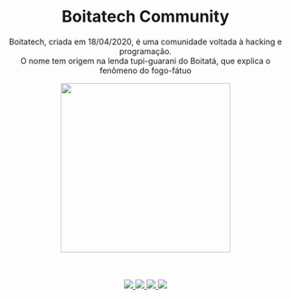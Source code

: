 <h1 align="center"> Boitatech Community </h1>

<p align='center'> Boitatech, criada em 18/04/2020, é uma comunidade voltada à hacking e programação. <br> O nome tem origem na lenda tupi-guarani do Boitatá, que explica o fenômeno do fogo-fátuo </p>

<div align='center'>
    <img src='https://i.imgur.com/L9nmyHE.png' width="300" height="300">
</div>




<br>
<br>

<p align="center">
    <a href="https://www.twitch.tv/boitatech">
        <img src="https://img.shields.io/badge/Twitch-000000?style=for-the-badge&logo=twitch">
    </a>
    <a href="https://www.youtube.com/channel/UC7HAEoQjhtcCFWjgcivluyA">
        <img src="https://img.shields.io/badge/YouTube-000000?style=for-the-badge&logo=youtube">
    </a>
    <a href="https://discord.gg/SCSf3ZCN">
        <img src="https://img.shields.io/badge/Discord-000000?style=for-the-badge&logo=discord">
    </a>
    <a href="https://t.me/joinchat/KTtBv0wfkGHxPQhrbrE1Hw">
        <img src="https://img.shields.io/badge/Telegram-000000?style=for-the-badge&logo=telegram">
    </a>
</p>
